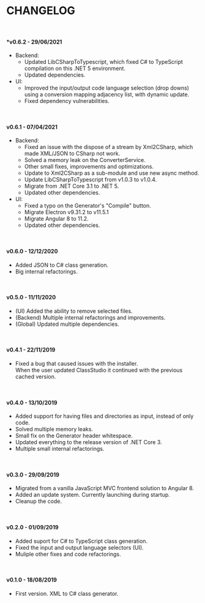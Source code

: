 # CHANGELOG

&nbsp;

#### *v0.6.2 - 29/06/2021

  - Backend:
    - Updated LibCSharpToTypescript, which fixed C# to TypeScript compilation on this .NET 5 environment.
    - Updated dependencies.
  - UI:
    - Improved the input/output code language selection (drop downs) using a conversion mapping
      adjacency list, with dynamic update.
    - Fixed dependency vulnerabilities.

&nbsp;

#### v0.6.1 - 07/04/2021

  - Backend:
    - Fixed an issue with the dispose of a stream by Xml2CSharp, which made XML/JSON to CSharp not work.
    - Solved a memory leak on the ConverterService.
    - Other small fixes, improvements and optimizations.
    - Update to Xml2CSharp as a sub-module and use new async method.
    - Update LibCSharpToTypescript from v1.0.3 to v1.0.4.
    - Migrate from .NET Core 3.1 to .NET 5.
    - Updated other dependencies.
  - UI:
    - Fixed a typo on the Generator's "Compile" button.
    - Migrate Electron v9.31.2 to v11.5.1
    - Migrate Angular 8 to 11.2.
    - Updated other dependencies.

&nbsp;

#### v0.6.0 - 12/12/2020

  - Added JSON to C# class generation.
  - Big internal refactorings.

&nbsp;

#### v0.5.0 - 11/11/2020

  - (UI) Added the ability to remove selected files.
  - (Backend) Multiple internal refactorings and improvements.
  - (Global) Updated multiple dependencies.

&nbsp;

#### v0.4.1 - 22/11/2019

  - Fixed a bug that caused issues with the installer.\
    When the user updated ClassStudio it continued
    with the previous cached version.

&nbsp;

#### v0.4.0 - 13/10/2019

  - Added support for having files and directories as input, instead of only code.
  - Solved multiple memory leaks.
  - Small fix on the Generator header whitespace.
  - Updated everything to the release version of .NET Core 3.
  - Multiple small internal refactorings.

&nbsp;

#### v0.3.0 - 29/09/2019

  - Migrated from a vanilla JavaScript MVC frontend solution to Angular 8.
  - Added an update system. Currently launching during startup.
  - Cleanup the code.

&nbsp;

#### v0.2.0 - 01/09/2019

  - Added suport for C# to TypeScript class generation.
  - Fixed the input and output language selectors (UI).
  - Muliple other fixes and code refactorings.

&nbsp;

#### v0.1.0 - 18/08/2019

  - First version. XML to C# class generator.
